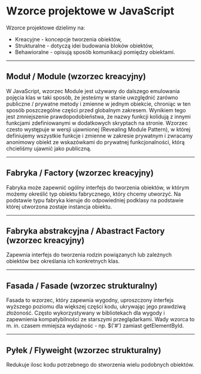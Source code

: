 # Wzorce projektowe w JavaScript

Wzorce projektowe dzielimy na:

  - Kreacyjne - koncepcje tworzenia obiektów,
  - Strukturalne - dotyczą idei budowania bloków obiektów,
  - Behawioralne - opisują sposób komunikacji pomiędzy obiektami.

____

##  Moduł / Module (wzorzec kreacyjny)

W JavaScript, wzorzec Module jest używany do dalszego emulowania pojęcia klas w taki sposób, że jesteśmy w stanie uwzględnić zarówno publiczne / prywatne metody i zmienne w jednym obiekcie, chroniąc w ten sposób poszczególne części przed globalnym zakresem. Wynikiem tego jest zmniejszenie prawdopodobieństwa, że nazwy funkcji kolidują z innymi funkcjami zdefiniowanymi w dodatkowych skryptach na stronie.
Wzorzec czesto występuje w wersji ujawnionej (Revealing Module Pattern), w której definiujemy wszystkie funkcje i zmienne w zakresie prywatnym i zwracamy anonimowy obiekt ze wskazówkami do prywatnej funkcjonalności, którą chcieliśmy ujawnić jako publiczną.

____

## Fabryka / Factory (wzorzec kreacyjny)

Fabryka może zapewnić ogólny interfejs do tworzenia obiektów, w którym możemy określić typ obiektu fabrycznego, który chcemy utworzyć. Na podstawie typu fabryka kieruje do odpowiedniej podklasy na podstawie której utworzona zostaje instancja obiektu.

____

## Fabryka abstrakcyjna / Abastract Factory (wzorzec kreacyjny)

Zapewnia interfejs do tworzenia rodzin powiązanych lub zależnych obiektów bez określania ich konkretnych klas.

____

##  Fasada / Fasade (wzorzec strukturalny)

Fasada to wzorzec, który zapewnia wygodny, uproszczony interfejs wyższego poziomu dla większej części kodu, ukrywając jego prawdziwą złożoność. Często wykorzystywany w bibliotekach dla wygody i zapewnienia kompatybilności ze starszymi przeglądarkami. 
Wady wzorca to m. in. czasem mmiejsza wydajnośc - np. $('#') zamiast getElementById.

___

## Pyłek / Flyweight (wzorzec strukturalny)

Redukuje ilosc kodu potrzebnego do stworzenia wielu podobnych obiektów. 

